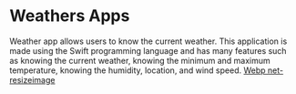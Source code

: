 # Weathers Apps
Weather app allows users to know the current weather. This application is made using the Swift programming language and has many features such as knowing the current weather, knowing the minimum and maximum temperature, knowing the humidity, location, and wind speed.
[Webp net-resizeimage](https://user-images.githubusercontent.com/57612335/147906152-b0beebe6-c30b-4f43-aa74-07d22252adc8.png)
